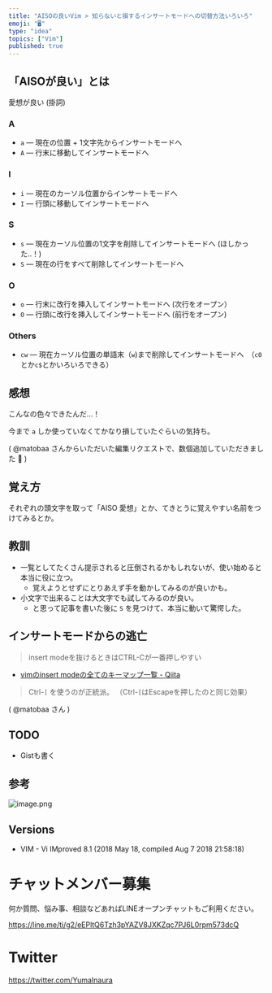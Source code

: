 ```yaml
---
title: "AISOの良いVim > 知らないと損するインサートモードへの切替方法いろいろ"
emoji: "🖥"
type: "idea"
topics: ["Vim"]
published: true
---
```


## 「AISOが良い」とは

愛想が良い (掛詞)

### A

- `a` — 現在の位置 + 1文字先からインサートモードへ
- `A` — 行末に移動してインサートモードへ

### I

- `i` — 現在のカーソル位置からインサートモードへ
- `I` — 行頭に移動してインサートモードへ

### S

- `s` — 現在カーソル位置の1文字を削除してインサートモードへ (ほしかった‥！)
- `S` — 現在の行をすべて削除してインサートモードへ

### O

- `o` — 行末に改行を挿入してインサートモードへ (次行をオープン）
- `O` — 行頭に改行を挿入してインサートモードへ (前行をオープン)

### Others

- `cw` — 現在カーソル位置の単語末（`w`)まで削除してインサートモードへ　（`c0`とか`c$`とかいろいろできる）

## 感想

こんなの色々できたんだ…！

今まで `a` しか使っていなくてかなり損していたぐらいの気持ち。

( @matobaa さんからいただいた編集リクエストで、数個追加していただきました :tada:  )

## 覚え方

それぞれの頭文字を取って「AISO 愛想」とか、てきとうに覚えやすい名前をつけてみるとか。


## 教訓

- 一覧としてたくさん提示されると圧倒されるかもしれないが、使い始めると本当に役に立つ。
  - 覚えようとせずにとりあえず手を動かしてみるのが良いかも。
- 小文字で出来ることは大文字でも試してみるのが良い。
  - と思って記事を書いた後に `S` を見つけて、本当に動いて驚愕した。

## インサートモードからの逃亡

>insert modeを抜けるときはCTRL-Cが一番押しやすい

- [vimのinsert modeの全てのキーマップ一覧 - Qiita](https://qiita.com/34ro/items/6163f595785ae99a632a)

>Ctrl-`[` を使うのが正統派。 （Ctrl-`[`はEscapeを押したのと同じ効果）

( @matobaa さん )

## TODO

- Gistも書く

## 参考

![image.png](https://qiita-image-store.s3.amazonaws.com/0/89618/3e59626a-f05d-86f5-7352-fb3ab78551fe.png)

## Versions

- VIM - Vi IMproved 8.1 (2018 May 18, compiled Aug  7 2018 21:58:18)








<!-- Update From Qiita API -->

# チャットメンバー募集


何か質問、悩み事、相談などあればLINEオープンチャットもご利用ください。

https://line.me/ti/g2/eEPltQ6Tzh3pYAZV8JXKZqc7PJ6L0rpm573dcQ





# Twitter


https://twitter.com/YumaInaura


<!-- Update From Qiita API -->


